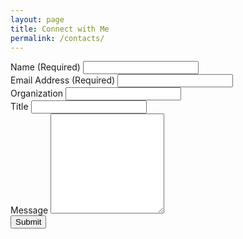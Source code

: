 ```yaml
---
layout: page
title: Connect with Me
permalink: /contacts/
---
```

<div class="text-center mb-4 lead">
   <a class="social-icon" href="mailto:{{ site.email }}"><i class="fas fa-envelope"></i></a>
   <a class="social-icon" href="https://linkedin.com/in/{{ site.linkedin_username }}"> <i class="fab fa-linkedin-in"></i></a>
   <a class="social-icon" href="https://github.com/{{ site.github_username }}"><i class="fab fa-github"></i></a>
   <a class="social-icon" href="https://twitter.com/{{ site.twitter_username }}"><i class="fab fa-twitter"></i></a>
   <a class="social-icon" href="https://instagram.com/{{ site.instagram_username }}"><i class="fab fa-instagram"></i></a>
</div>



<form id="contactForm" action="https://formspree.io/f/xwkagvap" method="POST">
   <div class="row">
      <div class="col">
         <label for="name">Name (Required)</label>
         <input class="form-control" name="name" id="name" type="text" required/>      
      </div>
      <div class="col">
         <label for="email">Email Address (Required)</label>
         <input class="form-control" name="email" id="email" type="email" required/>
      </div>
   </div>
      <div class="row">
      <div class="col">
         <label for="org">Organization</label>
         <input class="form-control" name="org" id="org" type="text"/>
      </div>
      <div class="col">
         <label for="title">Title</label>
         <input class="form-control" name="title" id="title" type="text" />  
      </div>
   </div>
   <!-- Message input -->
   <label for="message">Message</label>
   <textarea class="form-control" id="msg" name="message" style="height: 10rem;"></textarea>
   <!-- Form submit button -->
   <div class="d-grid">
      <button class="btn btn-primary btn-lg text-light" type="submit">Submit</button>
   </div>
</form>


